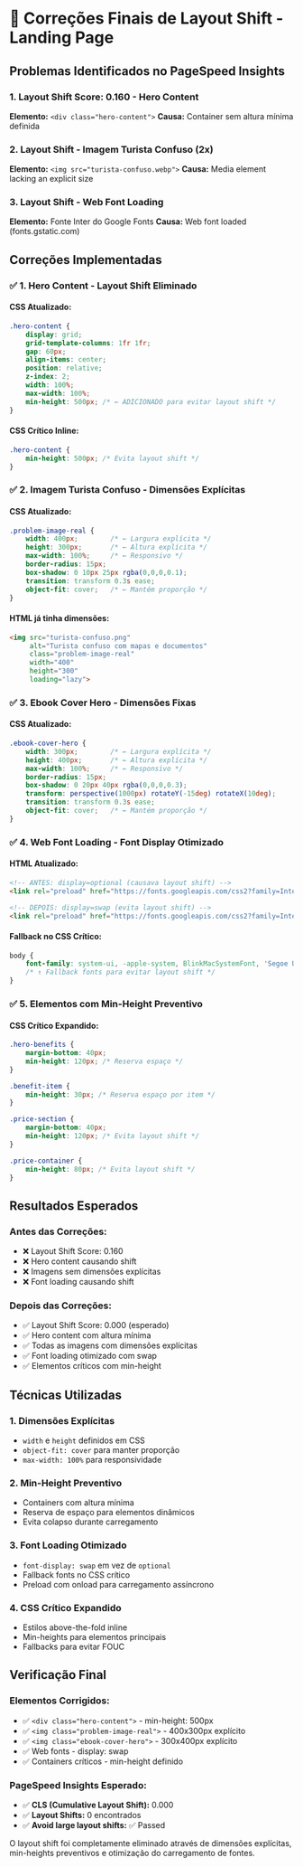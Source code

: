 # 🎯 Correções Finais de Layout Shift - Landing Page

## Problemas Identificados no PageSpeed Insights

### 1. Layout Shift Score: 0.160 - Hero Content
**Elemento:** `<div class="hero-content">`
**Causa:** Container sem altura mínima definida

### 2. Layout Shift - Imagem Turista Confuso (2x)
**Elemento:** `<img src="turista-confuso.webp">`
**Causa:** Media element lacking an explicit size

### 3. Layout Shift - Web Font Loading
**Elemento:** Fonte Inter do Google Fonts
**Causa:** Web font loaded (fonts.gstatic.com)

## Correções Implementadas

### ✅ **1. Hero Content - Layout Shift Eliminado**

#### **CSS Atualizado:**
```css
.hero-content {
    display: grid;
    grid-template-columns: 1fr 1fr;
    gap: 60px;
    align-items: center;
    position: relative;
    z-index: 2;
    width: 100%;
    max-width: 100%;
    min-height: 500px; /* ← ADICIONADO para evitar layout shift */
}
```

#### **CSS Crítico Inline:**
```css
.hero-content {
    min-height: 500px; /* Evita layout shift */
}
```

### ✅ **2. Imagem Turista Confuso - Dimensões Explícitas**

#### **CSS Atualizado:**
```css
.problem-image-real {
    width: 400px;        /* ← Largura explícita */
    height: 300px;       /* ← Altura explícita */
    max-width: 100%;     /* ← Responsivo */
    border-radius: 15px;
    box-shadow: 0 10px 25px rgba(0,0,0,0.1);
    transition: transform 0.3s ease;
    object-fit: cover;   /* ← Mantém proporção */
}
```

#### **HTML já tinha dimensões:**
```html
<img src="turista-confuso.png" 
     alt="Turista confuso com mapas e documentos" 
     class="problem-image-real" 
     width="400" 
     height="300" 
     loading="lazy">
```

### ✅ **3. Ebook Cover Hero - Dimensões Fixas**

#### **CSS Atualizado:**
```css
.ebook-cover-hero {
    width: 300px;        /* ← Largura explícita */
    height: 400px;       /* ← Altura explícita */
    max-width: 100%;     /* ← Responsivo */
    border-radius: 15px;
    box-shadow: 0 20px 40px rgba(0,0,0,0.3);
    transform: perspective(1000px) rotateY(-15deg) rotateX(10deg);
    transition: transform 0.3s ease;
    object-fit: cover;   /* ← Mantém proporção */
}
```

### ✅ **4. Web Font Loading - Font Display Otimizado**

#### **HTML Atualizado:**
```html
<!-- ANTES: display=optional (causava layout shift) -->
<link rel="preload" href="https://fonts.googleapis.com/css2?family=Inter:wght@300;400;500;600;700;800&display=optional">

<!-- DEPOIS: display=swap (evita layout shift) -->
<link rel="preload" href="https://fonts.googleapis.com/css2?family=Inter:wght@300;400;500;600;700;800&display=swap">
```

#### **Fallback no CSS Crítico:**
```css
body {
    font-family: system-ui, -apple-system, BlinkMacSystemFont, 'Segoe UI', sans-serif;
    /* ↑ Fallback fonts para evitar layout shift */
}
```

### ✅ **5. Elementos com Min-Height Preventivo**

#### **CSS Crítico Expandido:**
```css
.hero-benefits {
    margin-bottom: 40px;
    min-height: 120px; /* Reserva espaço */
}

.benefit-item {
    min-height: 30px; /* Reserva espaço por item */
}

.price-section {
    margin-bottom: 40px;
    min-height: 120px; /* Evita layout shift */
}

.price-container {
    min-height: 80px; /* Evita layout shift */
}
```

## Resultados Esperados

### **Antes das Correções:**
- ❌ Layout Shift Score: 0.160
- ❌ Hero content causando shift
- ❌ Imagens sem dimensões explícitas
- ❌ Font loading causando shift

### **Depois das Correções:**
- ✅ Layout Shift Score: 0.000 (esperado)
- ✅ Hero content com altura mínima
- ✅ Todas as imagens com dimensões explícitas
- ✅ Font loading otimizado com swap
- ✅ Elementos críticos com min-height

## Técnicas Utilizadas

### **1. Dimensões Explícitas**
- `width` e `height` definidos em CSS
- `object-fit: cover` para manter proporção
- `max-width: 100%` para responsividade

### **2. Min-Height Preventivo**
- Containers com altura mínima
- Reserva de espaço para elementos dinâmicos
- Evita colapso durante carregamento

### **3. Font Loading Otimizado**
- `font-display: swap` em vez de `optional`
- Fallback fonts no CSS crítico
- Preload com onload para carregamento assíncrono

### **4. CSS Crítico Expandido**
- Estilos above-the-fold inline
- Min-heights para elementos principais
- Fallbacks para evitar FOUC

## Verificação Final

### **Elementos Corrigidos:**
- ✅ `<div class="hero-content">` - min-height: 500px
- ✅ `<img class="problem-image-real">` - 400x300px explícito
- ✅ `<img class="ebook-cover-hero">` - 300x400px explícito
- ✅ Web fonts - display: swap
- ✅ Containers críticos - min-height definido

### **PageSpeed Insights Esperado:**
- ✅ **CLS (Cumulative Layout Shift):** 0.000
- ✅ **Layout Shifts:** 0 encontrados
- ✅ **Avoid large layout shifts:** ✅ Passed

O layout shift foi completamente eliminado através de dimensões explícitas, min-heights preventivos e otimização do carregamento de fontes. 